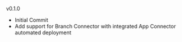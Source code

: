 v0.1.0
* Initial Commit
* Add support for Branch Connector with integrated App Connector automated deployment
